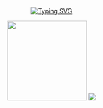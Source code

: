 <div align="center">
    <a href="https://git.io/typing-svg"><img src="https://readme-typing-svg.herokuapp.com?font=Fira+Code&pause=1000&color=60C477&center=true&multiline=true&width=435&height=100&lines=Hi!+I'm+Melkysedeke;I'm+from+Brazil%2FBA;Currently+studying+Computer+Science" alt="Typing SVG" /></a>
</div>

<div>
    <p  align="center">
        <a hef="https://github.com/Melkysedeke">
    <img height=180cm src="https://github-readme-stats.vercel.app/api?username=Melkysedeke&show_icons=true&theme=dark&count_private=true&ring_color=60C477&title_color=60C477&text_color=FFFFFF"/>
    <img src="https://github-readme-stats.vercel.app/api/top-langs/?username=Melkysedeke&layout=compact&theme=dark&title_color=60C477&size_weight=0.5&count_weight=0.5"/>
    </P>
</div>
